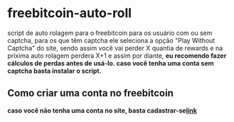 # freebitcoin-auto-roll
script de auto rolagem para o freebitcoin para os usuário com ou sem captcha, para os que têm captcha ele seleciona a opção "Play Without Captcha" do site,
sendo assim você vai perder X quantia de rewards e na príxima auto rolagem perdera X+1 e assim por diante, **eu recomendo fazer cálculos de perdas antes de usá-lo.
caso você tenha uma conta sem captcha basta instalar o script.**

## Como criar uma conta no freebitcoin
__caso você não tenha uma conta no site, basta cadastrar-se[link](https://freebitco.in/?r=21365648)__

